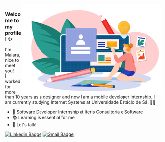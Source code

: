 <img align="right" src="https://raw.githubusercontent.com/MaiaraSantos/MaiaraSantos/main/ilustra-principal.png" width="450"/>

### Welcome to my profile! ✨
I'm Maiara, nice to meet you! <br>I worked for more than 10 years as a designer and now I am a mobile developer internship. I am currently studying Internet Systems at Universidade Estácio de Sá. 👩‍💻

- 🚀 Software Developer Internship at Iteris Consultoria e Software
- 📚 Learning is essential for me
- 💬 Let's talk!

[![Linkedin Badge](https://img.shields.io/badge/-Maiara%20Santos-0073B1?style=flat-square&logo=Linkedin&logoColor=white&link=https://www.linkedin.com/in/maiara--santos/)](https://www.linkedin.com/in/maiara--santos/) [![Gmail Badge](https://img.shields.io/badge/-mds.llalla@gmail.com-E34133?style=flat-square&logo=Gmail&logoColor=white&link=mds.llalla@gmail.com)](mailto:mds.llalla@gmail.com)
